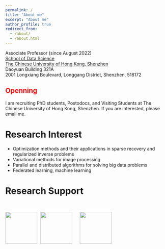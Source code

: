 ```yaml
---
permalink: /
title: "About me"
excerpt: "About me"
author_profile: true
redirect_from: 
  - /about/
  - /about.html
---
```


Associate Professor (since August 2022)\
[School of Data Science](https://sds.cuhk.edu.cn)\
[The Chinese University of Hong Kong, Shenzhen](https://www.cuhk.edu.cn/en)\
Daoyuan Building 321A\
2001 Longxiang Boulevard, Longgang District, Shenzhen, 518172


<!--Associate Professor (on leave from August 2022)\
[Department of Computational Mathematics, Science and Engineering (CMSE)](https://cmse.msu.edu/)\
[Department of Mathematics](https://math.msu.edu/)\
[Michigan State University](https://msu.edu/)-->


<h2 style="color:red;">Openning</h2>
I am recruiting PhD students, Postodocs, and Visiting Students at The Chinese University of Hong Kong, Shenzhen. If you are interested, please email me.



Research Interest
===
+ Optimization methods and their applications in sparse recovery and regularized inverse problems
+ Variational methods for image processing
+ Parallel and distributed algorithms for solving big data problems
+ Federated learning, machine learning


Research Support 
=== 
<p><img src="https://mingyan08.github.io/images/NSF.png" width="100px" alt=""><img src="https://mingyan08.github.io/images/FORD.png" width="100px" alt="" style="horizontal-align:middle;margin:30px 10px">
<img src="https://mingyan08.github.io/images/Facebook.png" width="100px" alt="" style="horizontal-align:middle;margin:0px 10px"></p>


